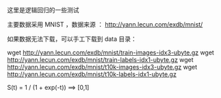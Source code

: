 这里是逻辑回归的一些测试

主要数据采用 MNIST ，数据来源 ： http://yann.lecun.com/exdb/mnist/

如果数据无法下载，可以手工下载到 data 目录：

wget http://yann.lecun.com/exdb/mnist/train-images-idx3-ubyte.gz 
wget http://yann.lecun.com/exdb/mnist/train-labels-idx1-ubyte.gz
wget http://yann.lecun.com/exdb/mnist/t10k-images-idx3-ubyte.gz
wget http://yann.lecun.com/exdb/mnist/t10k-labels-idx1-ubyte.gz



S(t) = 1 / (1 + exp(-t))   ==> [0,1]